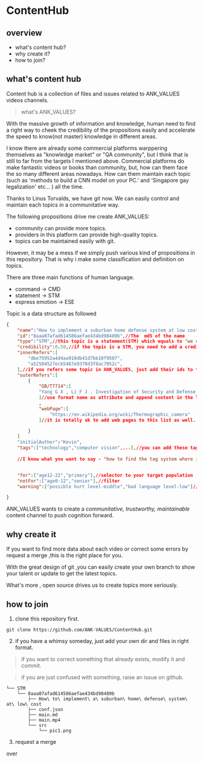 #   ContentHub 
## overview

*   what's content hub?
*   why create it?
*   how to join?

## what's content hub

Content hub is a collection of files and issues related to ANK_VALUES videos channels.

> what's ANK_VALUES?

With the massive growth of information and knowledge, human need to find a right way to cheek the credibility of the propositions easily and accelerate the speed to know(not master) knowledge in different areas.

I know there are already some commercial platforms warppering themselves as "knowledge market" or "QA community", but I think that is still to far from the targets I mentioned above. Commercial platforms do make fantastic videos or books than community, but, how can them face the so many different areas nowadays. How can them maintain each topic (such as 'methods to build a CNN model on your PC.' and 'Singapore gay legalization' etc... )  all the time. 

Thanks to Linus Torvalds, we have git now. We can easily control and maintain each topics in a communitative way.

The following propositions drive me create ANK_VALUES:
*   community can provide more topics.
*   providers in this platform can provide high-quality topics.
*   topics can be maintained easily with git.

However, it may be a mess if we simply push various kind of 
propositions in this repository. That is why i make some classification and definition on topics.

There are three main functions of human language.

*   command -> CMD
*   statement -> STM
*   express emotion -> ESE

Topic is a data structure as followed
```json
{
    "name":"How to implement a suburban home defense system at low cost",
    "id":"8aaa07afad614586aefae434bd98489b",//The  md5 of the name
    "type":"STM",//this topic is a statement(STM) which equals to "we can do following things to build a defense system ... at low cost".
    "credibility":0.50,//if the topic is a STM, you need to add a credibility attribute on it. the range of it is [0,1]. Zero means the STM is totally a shit, otherwise it is a truth.
    "innerRefers":[
        "dbe75952a4d4aa910db41d7bb10f9507",
        "a52504527ecb5467e9378d3f8ac7052c",
    ],//if you refers some topic in ANK_VALUES, just add their ids to this list.
    "outerRefers":[
        {
            "GB/T7714":[
            "Yang G X , Li F J . Investigation of Security and Defense System for Home Based on Internet of Things[C]// 2010 International Conference on Web Information Systems and Mining (WISM 2010). IEEE Computer Society, 2010."
            ]//use format name as attribute and append content in the list.
            ,
            "webPage":[
                "https://en.wikipedia.org/wiki/Thermographic_camera"
            ]//it is totally ok to add web pages to this list as well.

        }
    ]
    "initialAuthor":"Kevin",
    "tags":["technology","computer vision",...],//you can add these tags to help people overview your topic
    
    //I know what you want to say - "how to find the tag system where i can choose tags from ?". I must say sorry. currently i still have not built that, but it will come soon, man.


    "for":["age12-22","primary"],//selector to your target population
    "notFor":["age0-12","senior"],//filter
    "warning":["possible hurt level-middle","bad language level-low"]//some warnings of content

}
```


ANK_VALUES wants to create a *communitative, trustworthy, maintainable* content channel to push cognition forward.


##  why create it


If you want to find more data about each video or correct some errors by request a merge ,this is the right place for you.

With the great design of git ,you can easily create your own branch to show your talent or update to get the latest topics.

What's more , open source drives us to create topics  more seriously.


##  how to join
1. clone this repository first.
```
git clone https://github.com/ANK-VALUES/ContentHub.git
```
2. if you have a whimsy someday, just add your own dir and files in right format.

>   if you want to correct something that already exists, modify it and commit.

>   if you are just confused with something, raise an issue on github.

```
└── STM
    └── 8aaa07afad614586aefae434bd98489b
        ├── How\ to\ implement\ a\ suburban\ home\ defense\ system\ at\ low\ cost 
        ├── conf.json
        ├── main.md
        ├── main.mp4
        └── src
            └── pic1.png
```

3. request a merge 

over

